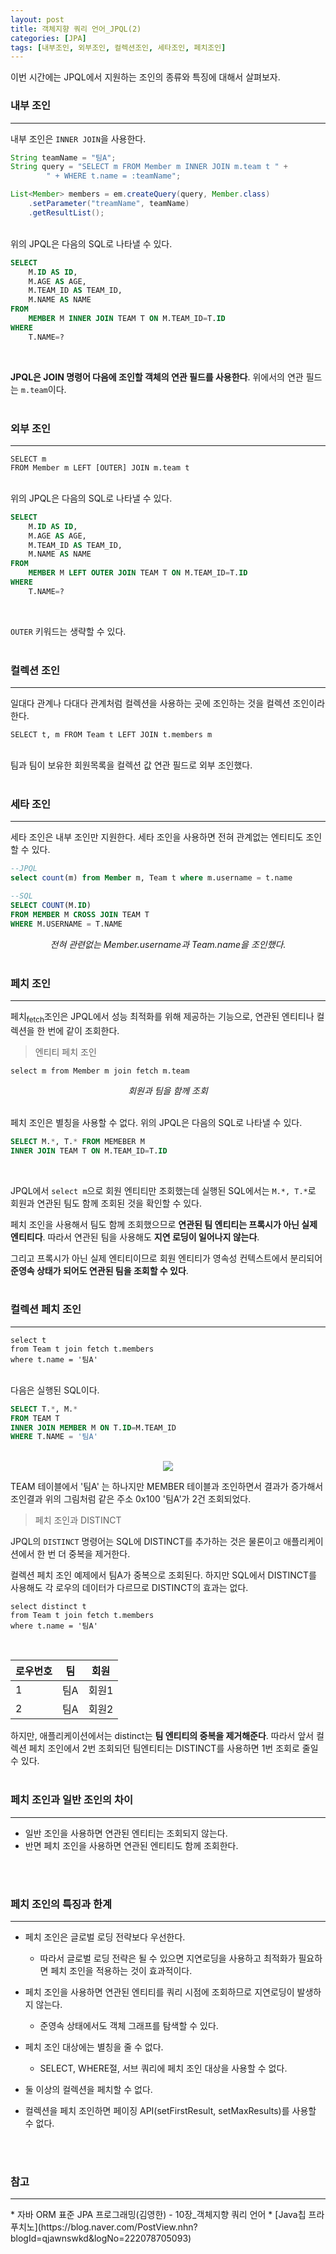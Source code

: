 ```yaml
---
layout: post
title: 객체지향 쿼리 언어_JPQL(2)
categories: [JPA]
tags: [내부조인, 외부조인, 컬렉션조인, 세타조인, 페치조인]
---
```


이번 시간에는 JPQL에서 지원하는 조인의 종류와 특징에 대해서 살펴보자.

### 내부 조인
<hr>

내부 조인은 `INNER JOIN`을 사용한다.

~~~java
String teamName = "팀A";
String query = "SELECT m FROM Member m INNER JOIN m.team t " +
        " + WHERE t.name = :teamName";

List<Member> members = em.createQuery(query, Member.class)
    .setParameter("treamName", teamName)
    .getResultList();
~~~
<br>
위의 JPQL은 다음의 SQL로 나타낼 수 있다.

~~~sql
SELECT 
    M.ID AS ID,
    M.AGE AS AGE,
    M.TEAM_ID AS TEAM_ID,
    M.NAME AS NAME
FROM 
    MEMBER M INNER JOIN TEAM T ON M.TEAM_ID=T.ID
WHERE 
    T.NAME=?
~~~
<br>

**JPQL은 JOIN 명령어 다음에 조인할 객체의 연관 필드를 사용한다**. 위에서의 연관 필드는 `m.team`이다.
<br><br>

### 외부 조인
<hr>

~~~jpaql
SELECT m
FROM Member m LEFT [OUTER] JOIN m.team t
~~~
<br>
위의 JPQL은 다음의 SQL로 나타낼 수 있다.

~~~sql
SELECT
    M.ID AS ID,
    M.AGE AS AGE,
    M.TEAM_ID AS TEAM_ID,
    M.NAME AS NAME
FROM
    MEMBER M LEFT OUTER JOIN TEAM T ON M.TEAM_ID=T.ID
WHERE
    T.NAME=?
~~~
<br>

`OUTER` 키워드는 생략할 수 있다.
<br><br>

### 컬렉션 조인
<hr>

일대다 관계나 다대다 관계처럼 컬렉션을 사용하는 곳에 조인하는 것을 컬렉션 조인이라 한다.

~~~jpaql
SELECT t, m FROM Team t LEFT JOIN t.members m
~~~

<br>
팀과 팀이 보유한 회원목록을 컬렉션 값 연관 필드로 외부 조인했다.
<br><br>

### 세타 조인
<hr>
세타 조인은 내부 조인만 지원한다. 세타 조인을 사용하면 전혀 관계없는 엔티티도 조인할 수 있다.

~~~sql
--JPQL
select count(m) from Member m, Team t where m.username = t.name

--SQL
SELECT COUNT(M.ID)
FROM MEMBER M CROSS JOIN TEAM T 
WHERE M.USERNAME = T.NAME
~~~
_<center>전혀 관련없는 Member.username과 Team.name을 조인했다.</center>_
<br>

### 페치 조인
<hr>
페치<sub>fetch</sub>조인은 JPQL에서 성능 최적화를 위해 제공하는 기능으로, 연관된 엔티티나 컬렉션을 한 번에 같이 조회한다.

> 엔티티 페치 조인

~~~jpaql
select m from Member m join fetch m.team
~~~
_<center>회원과 팀을 함께 조회</center>_
<br>

페치 조인은 별칭을 사용할 수 없다. 위의 JPQL은 다음의 SQL로 나타낼 수 있다.

~~~SQL
SELECT M.*, T.* FROM MEMEBER M 
INNER JOIN TEAM T ON M.TEAM_ID=T.ID
~~~
<br>

JPQL에서 `select m`으로 회원 엔티티만 조회했는데 실행된 SQL에서는 `M.*, T.*`로 회원과 연관된 팀도 함께 조회된 것을 확인할 수 있다.

페치 조인을 사용해서 팀도 함께 조회했으므로 **연관된 팀 엔티티는 프록시가 아닌 실제 엔티티다**.
따라서 연관된 팀을 사용해도 **지연 로딩이 일어나지 않는다**.

그리고 프록시가 아닌 실제 엔티티이므로 회원 엔티티가 영속성 컨텍스트에서 분리되어 **준영속 상태가 되어도
연관된 팀을 조회할 수 있다**.
<br><br>

### 컬렉션 페치 조인
<hr>

~~~jpaql
select t
from Team t join fetch t.members
where t.name = '팀A'
~~~
<br>
다음은 실행된 SQL이다.

~~~sql
SELECT T.*, M.*
FROM TEAM T
INNER JOIN MEMBER M ON T.ID=M.TEAM_ID
WHERE T.NAME = '팀A'
~~~
<br>

<center>
<img src="{{ site.BASE_PATH }}/assets/images/2021/04/19/img1.png">
</center>

TEAM 테이블에서 '팀A' 는 하나지만 MEMBER 테이블과 조인하면서 결과가 증가해서 조인결과 위의 그림처럼 같은 주소 0x100 '팀A'가 2건 조회되었다.

> 페치 조인과 DISTINCT

JPQL의 `DISTINCT` 명령어는 SQL에 DISTINCT를 추가하는 것은 물론이고 애플리케이션에서 한 번 더 중복을 제거한다.

컬렉션 페치 조인 예제에서 팀A가 중복으로 조회된다.
하지만 SQL에서 DISTINCT를 사용해도 각 로우의 데이터가 다르므로 DISTINCT의 효과는 없다. 

~~~jpaql
select distinct t
from Team t join fetch t.members
where t.name = '팀A'
~~~
<br>

로우번호 | 팀 | 회원
---| --- | ---
1|팀A|회원1
2|팀A|회원2

하지만, 애플리케이션에서는 distinct는 **팀 엔티티의 중복을 제거해준다**. 
따라서 앞서 컬렉션 페치 조인에서 2번 조회되던 팀엔티티는 DISTINCT를 사용하면 1번 조회로 줄일 수 있다.
<br><br>

### 페치 조인과 일반 조인의 차이
<hr>

* 일반 조인을 사용하면 연관된 엔티티는 조회되지 않는다.
* 반면 페치 조인을 사용하면 연관된 엔티티도 함께 조회한다.

<br><br>

### 페치 조인의 특징과 한계
<hr>

* 페치 조인은 글로벌 로딩 전략보다 우선한다.
    * 따라서 글로벌 로딩 전략은 될 수 있으면 지연로딩을 사용하고 최적화가 필요하면 페치 조인을 적용하는 것이 효과적이다.
    
* 페치 조인을 사용하면 연관된 엔티티를 쿼리 시점에 조회하므로 지연로딩이 발생하지 않는다.
    * 준영속 상태에서도 객체 그래프를 탐색할 수 있다.
    
* 페치 조인 대상에는 별칭을 줄 수 없다.
    * SELECT, WHERE절, 서브 쿼리에 페치 조인 대상을 사용할 수 없다.
    
* 둘 이상의 컬렉션을 페치할 수 없다.
* 컬렉션을 페치 조인하면 페이징 API(setFirstResult, setMaxResults)를 사용할 수 없다.

<br><br>

### 참고
<hr>
* 자바 ORM 표준 JPA 프로그래밍(김영한) - 10장_객체지향 쿼리 언어
* [Java칩 프라푸치노](https://blog.naver.com/PostView.nhn?blogId=qjawnswkd&logNo=222078705093)
